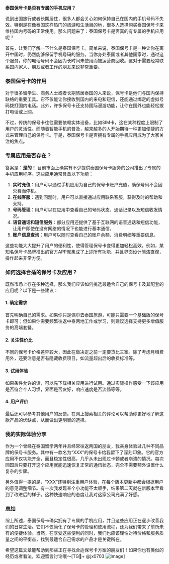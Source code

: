 **泰国保号卡是否有专属的手机应用？**

说到出国旅行或者长期居住，很多人都会关心如何保持自己在国内的手机号码不失效。特别是在像泰国这样热门的旅游和生活目的地，很多人选择购买泰国保号卡来维持国内号码的正常使用。那么问题来了：泰国保号卡是否真的有专属的手机应用呢？

首先，让我们了解一下什么是泰国保号卡。简单来说，泰国保号卡是一种让你在离开中国时，仍然能够保留手机号码的服务。当你身处泰国或者其他国家时，通过这个服务，你的电话号码不会因为长时间未使用而被运营商回收。这对于需要经常联系国内家人、朋友或者工作的朋友来说非常重要。

### 泰国保号卡的作用

对于很多留学生、商务人士或者长期旅居泰国的人来说，保号卡是他们与国内保持联络的重要工具。它不仅能让你接收到国内的来电和短信，还能通过绑定的虚拟号码拨打国内电话。此外，许多保号卡还支持国际漫游功能，让你在国外也能轻松拨打电话或上网。

不过，传统的保号卡往往需要依赖实体设备，比如SIM卡，这在某种程度上限制了用户的灵活性。而随着智能手机的普及，越来越多的人开始期待一种更加便捷的方式来管理自己的保号卡。于是，泰国保号卡是否拥有专属的手机应用成为了大家关注的焦点。

### 专属应用是否存在？

答案是：**是的！** 目前市面上确实有不少提供泰国保号卡服务的公司推出了专属的手机应用程序。这些应用通常具备以下功能：

1. **实时充值**：用户可以通过手机应用为自己的保号卡账户充值，确保号码不会因欠费而停机。
2. **在线客服**：遇到问题时，用户可以直接通过应用联系客服，获得及时的帮助和支持。
3. **号码管理**：用户可以在应用中查看自己的号码状态、通话记录以及短信收发情况。
4. **语音通话和短信服务**：部分应用还提供了基于互联网的语音通话和短信功能，让用户即使在没有网络的情况下也能进行基本通信。
5. **账户信息查询**：用户可以随时查看自己的账户余额、消费明细等重要信息。

这些功能大大提升了用户的便利性，使得管理保号卡变得更加轻松高效。例如，某知名保号卡品牌推出的官方APP就集成了上述所有功能，并且界面设计简洁直观，操作起来非常方便。

### 如何选择合适的保号卡及应用？

既然市场上存在多种选择，那么我们应该如何挑选最适合自己的保号卡及其配套的应用呢？以下是一些建议：

#### 1. 确定需求
首先明确自己的需求。如果你只是偶尔去泰国旅游，可能只需要一个基础版的保号卡即可；但如果你需要频繁往返中泰两地工作或学习，则建议选择支持更多增值服务的高端套餐。

#### 2. 关注性价比
不同的保号卡价格差异较大，因此在做决定之前一定要货比三家。除了考虑月租费用外，还要注意是否有隐藏收费项目，如流量超出后的收费标准等。

#### 3. 试用体验
如果条件允许的话，可以先下载相关应用进行试用。通过实际操作感受一下该应用是否符合个人习惯，界面是否友好，响应速度是否流畅等等。

#### 4. 用户评价
最后还可以参考其他用户的反馈。在网上搜索相关的评论可以帮助你更好地了解这款产品的优缺点，从而做出更明智的选择。

### 我的实际体验分享

作为一个曾经在泰国留学两年并且经常往返两国的朋友，我亲身体验过几种不同品牌的保号卡服务。其中有一款名为“XXX”的保号卡给我留下了深刻印象。它的官方应用不仅功能齐全，而且稳定性很高，几乎从未出现过卡顿或者崩溃的情况。每次回国后只要打开这个应用就能迅速恢复正常的通讯状态，完全不需要额外设置什么复杂的步骤。

另外值得一提的是，“XXX”还特别注重用户体验，在每个版本更新中都会根据用户的意见调整细节。有一次我发现某个小功能不太顺手，结果第二天就在新版本里看到了改进后的样子。这种快速响应的态度让我对这家公司充满了好感。

### 总结

综上所述，泰国保号卡确实拥有了专属的手机应用，并且这些应用正在逐步改善我们的日常生活。它们不仅简化了保号卡的管理和使用流程，还为我们带来了前所未有的便捷体验。当然，在享受这些便利的同时，我们也应该理性对待价格和服务质量之间的平衡点，找到最适合自己需求的产品才是关键所在。

希望这篇文章能帮助到那些正在寻找合适保号卡方案的朋友们！如果你也有类似的经历或者看法，欢迎留言讨论哦～[TG💪+ @jx0703 ![Image](https://github.com/user-attachments/assets/dbca1d08-cadb-493c-b0ec-ad6f7a83f270)]
